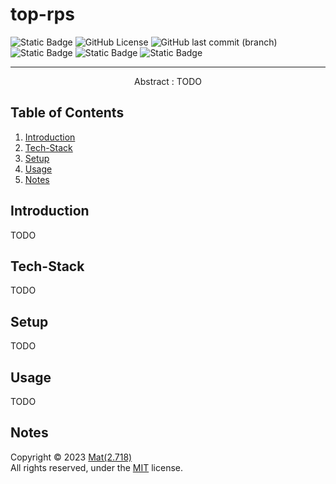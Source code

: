 # top-rps

![Static Badge](<https://img.shields.io/badge/authors-Mat(2.718)i-93c6d6>)
![GitHub License](https://img.shields.io/github/license/matei-george/chat-agents-si)
![GitHub last commit (branch)](https://img.shields.io/github/last-commit/matei-george/chat-agents-si/main)
![Static Badge](https://img.shields.io/badge/language-HTML-82aeb1)
![Static Badge](https://img.shields.io/badge/language-CSS-82aeb1)
![Static Badge](https://img.shields.io/badge/language-JS-82aeb1)

---

<p align="center">
Abstract : TODO
</p>

## Table of Contents

1. [Introduction](#introduction)
2. [Tech-Stack](#tech-stack)
3. [Setup](#setup)
4. [Usage](#usage)
5. [Notes](#notes)

## Introduction

TODO

## Tech-Stack

TODO

## Setup

TODO

## Usage

TODO

## Notes

Copyright © 2023 [Mat(2.718)](https://github.com/matei-george) <br>
All rights reserved, under the [MIT](https://mit-license.org/) license.
